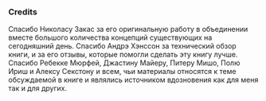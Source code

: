 ### Credits

Спасибо Николасу Закас за его оригинальную работу в объединении вместе
большого количества концепций существующих на сегодняшний день. Спасибо
Андрэ Хэнссон за технический обзор книги, и за его отзывы, которые помогли
сделать эту книгу лучше. Спасибо Ребекке Мюрфей, Джастину Майеру, Питеру Мишо,
Полю Ириш и Алексу Секстону и всем, чьи материалы относятся к теме обсуждаемой
в книге и являлись источником вдозновения как для меня так и для других.